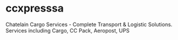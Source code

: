# ccxpresssa
Chatelain Cargo Services - Complete Transport &amp; Logistic Solutions. Services including Cargo, CC Pack, Aeropost, UPS
